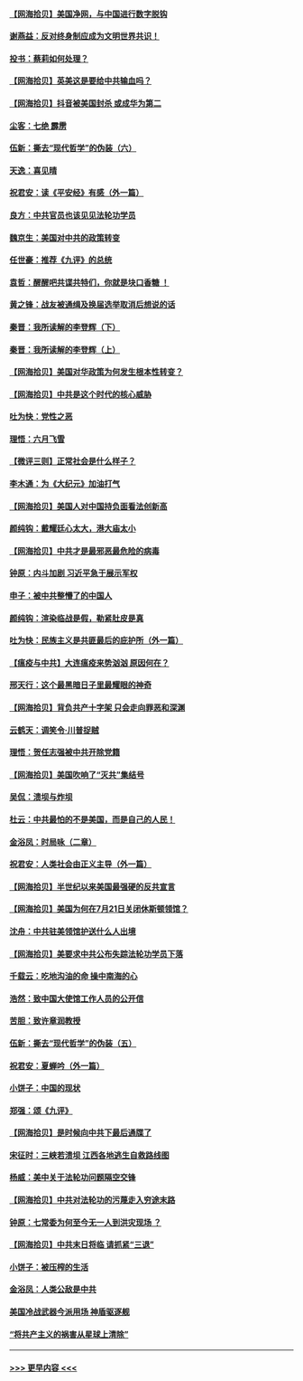#### [【网海拾贝】美国净网，与中国进行数字脱钩](../pages/nsc993/n12312813.md?t=08071651) 
#### [谢燕益：反对终身制应成为文明世界共识！](../pages/nsc993/n12310465.md?t=08071651) 
#### [投书：蔡莉如何处理？](../pages/nsc993/n12310224.md?t=08071651) 
#### [【网海拾贝】英美这是要给中共输血吗？](../pages/nsc993/n12307646.md?t=08071651) 
#### [【网海拾贝】抖音被美国封杀 或成华为第二](../pages/nsc993/n12305277.md?t=08071651) 
#### [尘客：七绝 霹雳](../pages/nsc993/n12304053.md?t=08071651) 
#### [伍新：撕去“现代哲学”的伪装（六）](../pages/nsc993/n12303243.md?t=08071651) 
#### [天逸：喜见晴](../pages/nsc993/n12303226.md?t=08071651) 
#### [祝君安：读《平安经》有感（外一篇）](../pages/nsc993/n12303170.md?t=08071651) 
#### [良方：中共官员也该见见法轮功学员](../pages/nsc993/n12302985.md?t=08071651) 
#### [魏京生：美国对中共的政策转变](../pages/nsc993/n12302929.md?t=08071651) 
#### [任世豪：推荐《九评》的总统](../pages/nsc993/n12302838.md?t=08071651) 
#### [袁哲：醒醒吧共谍共特们，你就是块口香糖 ！](../pages/nsc993/n12302678.md?t=08071651) 
#### [黄之锋：战友被通缉及换届选举取消后想说的话](../pages/nsc993/n12302681.md?t=08071651) 
#### [秦晋：我所读解的李登辉（下）](../pages/nsc993/n12302171.md?t=08071651) 
#### [秦晋：我所读解的李登辉（上）](../pages/nsc993/n12301979.md?t=08071651) 
#### [【网海拾贝】美国对华政策为何发生根本性转变？](../pages/nsc993/n12302091.md?t=08071651) 
#### [【网海拾贝】中共是这个时代的核心威胁](../pages/nsc993/n12300541.md?t=08071651) 
#### [吐为快：党性之恶](../pages/nsc993/n12300263.md?t=08071651) 
#### [理悟：六月飞雪](../pages/nsc993/n12300243.md?t=08071651) 
#### [【微评三则】正常社会是什么样子？](../pages/nsc993/n12300228.md?t=08071651) 
#### [李木通：为《大纪元》加油打气](../pages/nsc993/n12280363.md?t=08071651) 
#### [【网海拾贝】美国人对中国持负面看法创新高](../pages/nsc993/n12298720.md?t=08071651) 
#### [颜纯钩：戴耀廷心太大，港大庙太小](../pages/nsc993/n12297682.md?t=08071651) 
#### [【网海拾贝】中共才是最邪恶最危险的病毒](../pages/nsc993/n12296470.md?t=08071651) 
#### [钟原：内斗加剧 习近平急于展示军权](../pages/nsc993/n12292544.md?t=08071651) 
#### [申子：被中共整懵了的中国人](../pages/nsc993/n12291389.md?t=08071651) 
#### [颜纯钩：渲染临战是假，勒紧肚皮是真](../pages/nsc993/n12290945.md?t=08071651) 
#### [吐为快：民族主义是共匪最后的庇护所（外一篇）](../pages/nsc993/n12290887.md?t=08071651) 
#### [【瘟疫与中共】大连瘟疫来势汹汹 原因何在？](../pages/nsc993/n12287474.md?t=08071651) 
#### [邢天行：这个最黑暗日子里最耀眼的神奇](../pages/nsc993/n12289882.md?t=08071651) 
#### [【网海拾贝】背负共产十字架 只会走向罪恶和深渊](../pages/nsc993/n12288290.md?t=08071651) 
#### [云鹤天：调笑令·川普捉贼](../pages/nsc993/n12285672.md?t=08071651) 
#### [理悟：贺任志强被中共开除党籍](../pages/nsc993/n12285597.md?t=08071651) 
#### [【网海拾贝】美国吹响了“灭共”集结号](../pages/nsc993/n12284522.md?t=08071651) 
#### [吴侃：溃坝与炸坝](../pages/nsc993/n12283593.md?t=08071651) 
#### [杜云：中共最怕的不是美国，而是自己的人民！](../pages/nsc993/n12282935.md?t=08071651) 
#### [金浴凤：时局咏（二章）](../pages/nsc993/n12282923.md?t=08071651) 
#### [祝君安：人类社会由正义主导（外一篇）](../pages/nsc993/n12282809.md?t=08071651) 
#### [【网海拾贝】半世纪以来美国最强硬的反共宣言](../pages/nsc993/n12282656.md?t=08071651) 
#### [【网海拾贝】美国为何在7月21日关闭休斯顿领馆？](../pages/nsc993/n12279731.md?t=08071651) 
#### [沈舟：中共驻美领馆护送什么人出境](../pages/nsc993/n12278949.md?t=08071651) 
#### [【网海拾贝】美要求中共公布失踪法轮功学员下落](../pages/nsc993/n12277656.md?t=08071651) 
#### [千载云：吃地沟油的命 操中南海的心](../pages/nsc993/n12277533.md?t=08071651) 
#### [浩然：致中国大使馆工作人员的公开信](../pages/nsc993/n12277436.md?t=08071651) 
#### [苦胆：致许章润教授](../pages/nsc993/n12274876.md?t=08071651) 
#### [伍新：撕去“现代哲学”的伪装（五）](../pages/nsc993/n12274833.md?t=08071651) 
#### [祝君安：夏蝉吟（外一篇）](../pages/nsc993/n12274794.md?t=08071651) 
#### [小饼子：中国的现状](../pages/nsc993/n12274774.md?t=08071651) 
#### [郑强：颂《九评》](../pages/nsc993/n12274570.md?t=08071651) 
#### [【网海拾贝】是时候向中共下最后通牒了](../pages/nsc993/n12274156.md?t=08071651) 
#### [宋征时：三峡若溃坝 江西各地逃生自救路线图](../pages/nsc993/n12274031.md?t=08071651) 
#### [杨威：美中关于法轮功问题隔空交锋](../pages/nsc993/n12273317.md?t=08071651) 
#### [【网海拾贝】中共对法轮功的污蔑走入穷途末路](../pages/nsc993/n12272307.md?t=08071651) 
#### [钟原：七常委为何至今无一人到洪灾现场 ？](../pages/nsc993/n12270614.md?t=08071651) 
#### [【网海拾贝】中共末日将临 请抓紧“三退”](../pages/nsc993/n12269476.md?t=08071651) 
#### [小饼子：被压榨的生活](../pages/nsc993/n12268533.md?t=08071651) 
#### [金浴凤：人类公敌是中共](../pages/nsc993/n12268134.md?t=08071651) 
#### [美国冷战武器今派用场 神盾驱逐舰](../pages/nsc993/n12267798.md?t=08071651) 
#### [“将共产主义的祸害从星球上清除”](../pages/nsc993/n12266142.md?t=08071651) 

----
#### [ >>> 更早内容 <<< ](../indexes/nsc993-earlier.md)

